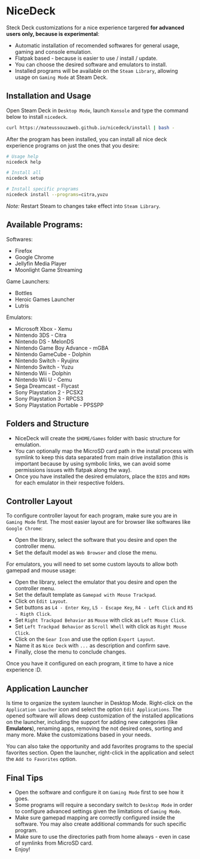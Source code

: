 # NiceDeck

Steck Deck customizations for a nice experience targered **for advanced users only, because is experimental**:

- Automatic installation of recomended softwares for general usage, gaming and console emulation.
- Flatpak based - because is easier to use / install / update. 
- You can choose the desired software and emulators to install. 
- Installed programs will be available on the ``Steam Library``, allowing usage on ``Gaming Mode`` at Steam Deck.

## Installation and Usage

Open Steam Deck in ``Desktop Mode``, launch ``Konsole`` and type the command below to install ``nicedeck``.

```bash
curl https://mateussouzaweb.github.io/nicedeck/install | bash -
```

After the program has been installed, you can install all nice deck experience programs on just the ones that you desire:

```bash
# Usage help
nicedeck help

# Install all
nicedeck setup

# Install specific programs
nicedeck install --programs=citra,yuzu
```

*Note:* Restart Steam to changes take effect into ``Steam Library``.

## Available Programs:

Softwares:

- Firefox
- Google Chrome
- Jellyfin Media Player
- Moonlight Game Streaming

Game Launchers:

- Bottles
- Heroic Games Launcher
- Lutris

Emulators:

- Microsoft Xbox - Xemu
- Nintendo 3DS - Citra
- Nintendo DS - MelonDS
- Nintendo Game Boy Advance - mGBA
- Nintendo GameCube - Dolphin
- Nintendo Switch - Ryujinx
- Nintendo Switch - Yuzu
- Nintendo Wii - Dolphin
- Nintendo Wii U - Cemu
- Sega Dreamcast - Flycast
- Sony Playstation 2 - PCSX2
- Sony Playstation 3 - RPCS3
- Sony Playstation Portable - PPSSPP

## Folders and Structure

- NiceDeck will create the ``$HOME/Games`` folder with basic structure for emulation.
- You can optionally map the MicroSD card path in the install process with symlink to keep this data separated from main drive installation (this is important because by using symbolic links, we can avoid some permissions issues with flatpak along the way).
- Once you have installed the desired emulators, place the ``BIOS`` and ``ROMs`` for each emulator in their respective folders.

## Controller Layout

To configure controller layout for each program, make sure you are in ``Gaming Mode`` first.
The most easier layout are for browser like softwares like ``Google Chrome``:

- Open the library, select the software that you desire and open the controller menu. 
- Set the default model as ``Web Browser`` and close the menu.

For emulators, you will need to set some custom layouts to allow both gamepad and mouse usage:

- Open the library, select the emulator that you desire and open the controller menu.
- Set the default template as ``Gamepad with Mouse Trackpad``.
- Click on ``Edit Layout``.
- Set buttons as ``L4 - Enter Key``, ``L5 - Escape Key``, ``R4 - Left Click`` and ``R5 - Rigth Click``.
- Set ``Right Trackpad Behavior`` as ``Mouse`` with click as ``Left Mouse Click``.
- Set ``Left Trackpad Behavior`` as ``Scroll Whell`` with click as ``Right Mouse Click``.
- Click on the ``Gear Icon`` and use the option ``Export Layout``.
- Name it as ``Nice Deck`` with ``...`` as description and confirm save.
- Finally, close the menu to conclude changes.

Once you have it configured on each program, it time to have a nice experience :D.

## Application Launcher

Is time to organize the system launcher in Desktop Mode. Right-click on the ``Application Laucher`` icon and select the option ``Edit Applications``. The opened software will allows deep customization of the installed applications on the launcher, including the support for adding new categories (like **Emulators**), renaming apps, removing the not desired ones, sorting and many more. Make the customizations based in your needs.

You can also take the opportunity and add favorites programs to the special favorites section. Open the launcher, right-click in the application and select the ``Add to Favorites`` option.

## Final Tips

- Open the software and configure it on ``Gaming Mode`` first to see how it goes.
- Some programs will require a secondary switch to ``Desktop Mode`` in order to configure advanced settings given the limitations of ``Gaming Mode``.
- Make sure gamepad mapping are correctly configured inside the software. You may also create additional commands for such specific program.
- Make sure to use the directories path from home always - even in case of symlinks from MicroSD card.
- Enjoy!